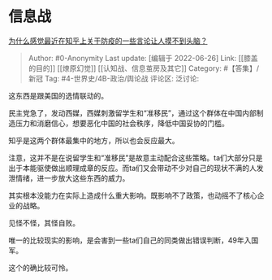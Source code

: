 # 信息战
[为什么感觉最近在知乎上关于防疫的一些言论让人摸不到头脑？](https://www.zhihu.com/question/525657454/answer/2545219140)

> Author: #0-Anonymity
> Last update: [编辑于 2022-06-26]
> Link: [[膝盖的目的]] [[燎原幻觉]] [[认知战、信息茧房及其它]]
> Category: #【答集】/新冠
> Tag: #4-世界史/4B-政治/舆论战
> 评论区:
> 泛讨论:

这东西是跟美国的选情联动的。

民主党急了，发动西媒，西媒刺激留学生和“准移民”，通过这个群体在中国内部制造压力和消磨信心，想要恶化中国的社会秩序，降低中国妥协的门槛。

知乎是这两个群体最集中的地方，所以也会反应最大。

注意，这并不是在说留学生和“准移民”是故意主动配合这些策略。ta们大部分只是出于本能驱使做出顺理成章的反应。而ta们又会带动不少对自己的现状不满的人发泄情绪，进一步放大这些东西的威力。

其实根本没能力在实际上造成什么重大影响。既影响不了政策，也动摇不了核心企业的战略。

见怪不怪，其怪自败。

唯一的比较现实的影响，是会害到一些ta们自己的同类做出错误判断，49年入国军。

这个的确比较可怜。
